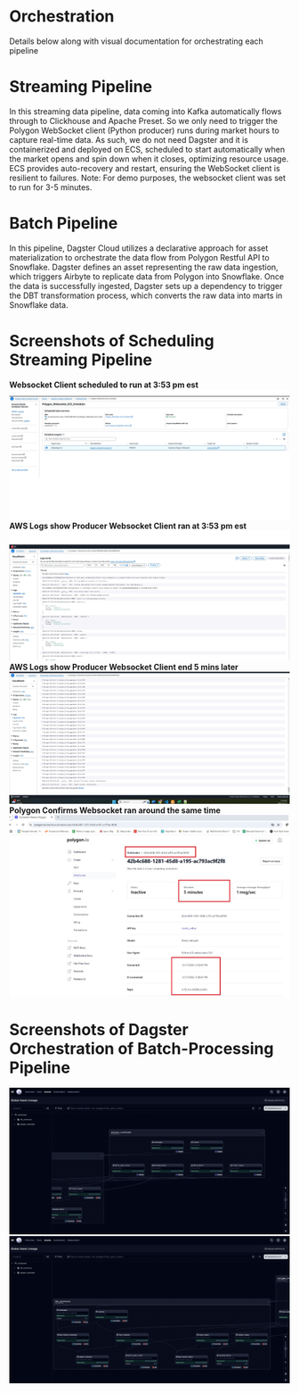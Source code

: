 # Orchestration
Details below along with visual documentation for orchestrating each pipeline

# Streaming Pipeline
In this streaming data pipeline, data coming into Kafka automatically flows through to Clickhouse and Apache Preset. So we only need to trigger the Polygon WebSocket client (Python producer) runs during market hours to capture real-time data. As such, we do not need Dagster and it is containerized and deployed on ECS, scheduled to start automatically when the market opens and spin down when it closes, optimizing resource usage. ECS provides auto-recovery and restart, ensuring the WebSocket client is resilient to failures. Note: For demo purposes, the websocket client was set to run for 3-5 minutes.

# Batch Pipeline
In this pipeline, Dagster Cloud utilizes a declarative approach for asset materialization to orchestrate the data flow from Polygon Restful API to Snowflake. Dagster defines an asset representing the raw data ingestion, which triggers Airbyte to replicate data from Polygon into Snowflake. Once the data is successfully ingested, Dagster sets up a dependency to trigger the DBT transformation process, which converts the raw data into marts in Snowflake data. 

# Screenshots of Scheduling Streaming Pipeline
**Websocket Client scheduled to run at 3:53 pm est**
![Image](/Docs/ECS_Scheduled_Task.jpg)
**AWS Logs show Producer Websocket Client ran at 3:53 pm est**
![Image](/Docs/CloudWatch_StartofLogs.jpg)
**AWS Logs show Producer Websocket Client end 5 mins later**
![Image](/Docs/CloudWatch_Logsshow_ECS_Task_ended.jpg)
**Polygon Confirms Websocket ran around the same time**
![Image](/Docs/Polygon_Websocket_Called.jpg)	

# Screenshots of Dagster Orchestration of Batch-Processing Pipeline
![Image](/Docs/orchestration_airbyte_lineage.png)
![Image](/Docs/orchestration_dbt_lineage.png)
